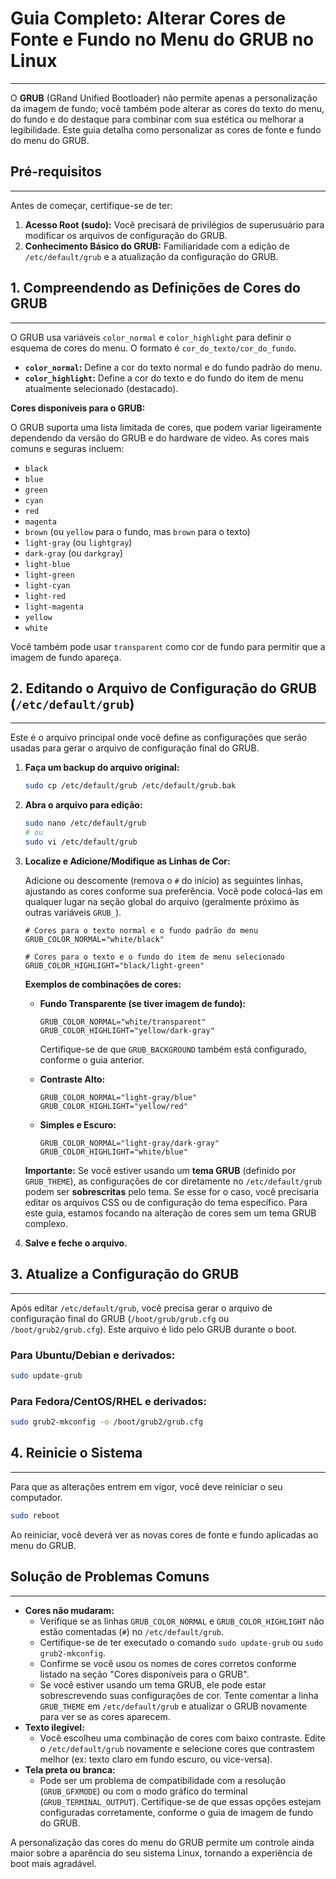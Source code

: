 # Guia Completo: Alterar Cores de Fonte e Fundo no Menu do GRUB no Linux
---

O **GRUB** (GRand Unified Bootloader) não permite apenas a personalização da imagem de fundo; você também pode alterar as cores do texto do menu, do fundo e do destaque para combinar com sua estética ou melhorar a legibilidade. Este guia detalha como personalizar as cores de fonte e fundo do menu do GRUB.

## Pré-requisitos
---

Antes de começar, certifique-se de ter:

1.  **Acesso Root (sudo):** Você precisará de privilégios de superusuário para modificar os arquivos de configuração do GRUB.
2.  **Conhecimento Básico do GRUB:** Familiaridade com a edição de `/etc/default/grub` e a atualização da configuração do GRUB.

## 1. Compreendendo as Definições de Cores do GRUB
---

O GRUB usa variáveis `color_normal` e `color_highlight` para definir o esquema de cores do menu. O formato é `cor_do_texto/cor_do_fundo`.

* **`color_normal`:** Define a cor do texto normal e do fundo padrão do menu.
* **`color_highlight`:** Define a cor do texto e do fundo do item de menu atualmente selecionado (destacado).

**Cores disponíveis para o GRUB:**

O GRUB suporta uma lista limitada de cores, que podem variar ligeiramente dependendo da versão do GRUB e do hardware de vídeo. As cores mais comuns e seguras incluem:

* `black`
* `blue`
* `green`
* `cyan`
* `red`
* `magenta`
* `brown` (ou `yellow` para o fundo, mas `brown` para o texto)
* `light-gray` (ou `lightgray`)
* `dark-gray` (ou `darkgray`)
* `light-blue`
* `light-green`
* `light-cyan`
* `light-red`
* `light-magenta`
* `yellow`
* `white`

Você também pode usar `transparent` como cor de fundo para permitir que a imagem de fundo apareça.

## 2. Editando o Arquivo de Configuração do GRUB (`/etc/default/grub`)
---

Este é o arquivo principal onde você define as configurações que serão usadas para gerar o arquivo de configuração final do GRUB.

1.  **Faça um backup do arquivo original:**
    ```bash
    sudo cp /etc/default/grub /etc/default/grub.bak
    ```

2.  **Abra o arquivo para edição:**
    ```bash
    sudo nano /etc/default/grub
    # ou
    sudo vi /etc/default/grub
    ```

3.  **Localize e Adicione/Modifique as Linhas de Cor:**

    Adicione ou descomente (remova o `#` do início) as seguintes linhas, ajustando as cores conforme sua preferência. Você pode colocá-las em qualquer lugar na seção global do arquivo (geralmente próximo às outras variáveis `GRUB_`).

    ```
    # Cores para o texto normal e o fundo padrão do menu
    GRUB_COLOR_NORMAL="white/black"

    # Cores para o texto e o fundo do item de menu selecionado
    GRUB_COLOR_HIGHLIGHT="black/light-green"
    ```

    **Exemplos de combinações de cores:**

    * **Fundo Transparente (se tiver imagem de fundo):**
        ```
        GRUB_COLOR_NORMAL="white/transparent"
        GRUB_COLOR_HIGHLIGHT="yellow/dark-gray"
        ```
        Certifique-se de que `GRUB_BACKGROUND` também está configurado, conforme o guia anterior.

    * **Contraste Alto:**
        ```
        GRUB_COLOR_NORMAL="light-gray/blue"
        GRUB_COLOR_HIGHLIGHT="yellow/red"
        ```

    * **Simples e Escuro:**
        ```
        GRUB_COLOR_NORMAL="light-gray/dark-gray"
        GRUB_COLOR_HIGHLIGHT="white/blue"
        ```

    **Importante:** Se você estiver usando um **tema GRUB** (definido por `GRUB_THEME`), as configurações de cor diretamente no `/etc/default/grub` podem ser **sobrescritas** pelo tema. Se esse for o caso, você precisaria editar os arquivos CSS ou de configuração do tema específico. Para este guia, estamos focando na alteração de cores sem um tema GRUB complexo.

4.  **Salve e feche o arquivo.**

## 3. Atualize a Configuração do GRUB
---

Após editar `/etc/default/grub`, você precisa gerar o arquivo de configuração final do GRUB (`/boot/grub/grub.cfg` ou `/boot/grub2/grub.cfg`). Este arquivo é lido pelo GRUB durante o boot.

### Para Ubuntu/Debian e derivados:

```bash
sudo update-grub
```

### Para Fedora/CentOS/RHEL e derivados:

```bash
sudo grub2-mkconfig -o /boot/grub2/grub.cfg
```

## 4. Reinicie o Sistema
---

Para que as alterações entrem em vigor, você deve reiniciar o seu computador.

```bash
sudo reboot
```

Ao reiniciar, você deverá ver as novas cores de fonte e fundo aplicadas ao menu do GRUB.

## Solução de Problemas Comuns
---

* **Cores não mudaram:**
    * Verifique se as linhas `GRUB_COLOR_NORMAL` e `GRUB_COLOR_HIGHLIGHT` não estão comentadas (`#`) no `/etc/default/grub`.
    * Certifique-se de ter executado o comando `sudo update-grub` ou `sudo grub2-mkconfig`.
    * Confirme se você usou os nomes de cores corretos conforme listado na seção "Cores disponíveis para o GRUB".
    * Se você estiver usando um tema GRUB, ele pode estar sobrescrevendo suas configurações de cor. Tente comentar a linha `GRUB_THEME` em `/etc/default/grub` e atualizar o GRUB novamente para ver se as cores aparecem.
* **Texto ilegível:**
    * Você escolheu uma combinação de cores com baixo contraste. Edite o `/etc/default/grub` novamente e selecione cores que contrastem melhor (ex: texto claro em fundo escuro, ou vice-versa).
* **Tela preta ou branca:**
    * Pode ser um problema de compatibilidade com a resolução (`GRUB_GFXMODE`) ou com o modo gráfico do terminal (`GRUB_TERMINAL_OUTPUT`). Certifique-se de que essas opções estejam configuradas corretamente, conforme o guia de imagem de fundo do GRUB.

A personalização das cores do menu do GRUB permite um controle ainda maior sobre a aparência do seu sistema Linux, tornando a experiência de boot mais agradável.